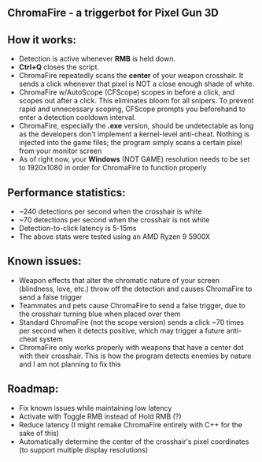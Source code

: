 ChromaFire - a triggerbot for Pixel Gun 3D
------------------------------------------------------------------

How it works:
------------------------------------------------------------------
- Detection is active whenever **RMB** is held down.
- **Ctrl+Q** closes the script.
- ChromaFire repeatedly scans the **center** of your weapon crosshair. 
It sends a click whenever that pixel is NOT a close enough shade 
of white.
- ChromaFire w/AutoScope (CFScope) scopes in before a click, and
scopes out after a click. This eliminates bloom for all snipers. To
prevent rapid and unnecessary scoping, CFScope prompts you beforehand
to enter a detection cooldown interval.
- ChromaFire, especially the **.exe** version, should be undetectable
as long as the developers don't implement a kernel-level anti-cheat.
Nothing is injected into the game files; the program simply scans
a certain pixel from your monitor screen
- As of right now, your **Windows** (NOT GAME) resolution needs to be
set to 1920x1080 in order for ChromaFire to function properly

Performance statistics:
------------------------------------------------------------------
- ~240 detections per second when the crosshair is white
- ~70 detections per second when the crosshair is not white
- Detection-to-click latency is 5-15ms
- The above stats were tested using an AMD Ryzen 9 5900X
  
Known issues:
------------------------------------------------------------------
- Weapon effects that alter the chromatic nature of your screen
(blindness, love, etc.) throw off the detection and causes 
ChromaFire to send a false trigger
- Teammates and pets cause ChromaFire to send a false trigger, due 
to the crosshair turning blue when placed over them
- Standard ChromaFire (not the scope version) sends a click ~70
times per second when it detects positive, which may trigger a
future anti-cheat system
- ChromaFire only works properly with weapons that have a center
dot with their crosshair. This is how the program detects enemies
by nature and I am not planning to fix this

Roadmap:
------------------------------------------------------------------
- Fix known issues while maintaining low latency
- Activate with Toggle RMB instead of Hold RMB (?)
- Reduce latency (I might remake ChromaFire entirely with C++
for the sake of this)
- Automatically determine the center of the crosshair's pixel 
coordinates (to support multiple display resolutions)
